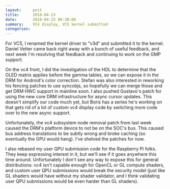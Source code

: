 ```yaml
---
layout:     post
title:      2018-04-23
date:       2018-04-23 00:30:00
summary:    VC4 display, VC5 kernel submitted
categories: 
---
```


For VC5, I renamed the kernel driver to "v3d" and submitted it to the
kernel.  Daniel Vetter came back right away with a bunch of useful
feedback, and next week I'm resolving that feedback and continuing to
work on the GMP support.

On the vc4 front, I did the investigation of the HDL to determine that
the OLED matrix applies before the gamma tables, so we can expose it
in the DRM for Android's color correction.  Stefan was also interested
in reworking his fencing patches to use syncobjs, so hopefully we can
merge those and get DRM HWC support in mainline soon.  I also pushed
Gustavo's patch for using the new core DRM infrastructure for async
cursor updates.  This doesn't simplify our code much yet, but Boris
has a series he's working on that gets rid of a lot of custom vc4
display code by switching more code over to the new async support.

Unfortunately, the vc4 subsystem node removal patch from last week
caused the DRM's platform device to not be on the SOC's bus.  This
caused bus address translations to be subtly wrong and broke caching
(so eventually the GPU would hang).  I've shelved the patches for now.

I also rebased my user QPU submission code for the Raspberry Pi folks.
They keep expressing interest in it, but we'll see if it goes anywhere
this time around.  Unfortunately I don't see any way to expose this
for general distributions: vc4 isn't capable enough for OpenCL or GL
compute shaders, and custom user QPU submissions would break the
security model (just like GL shaders would have without my shader
validator, and I think validating user QPU submissions would be even
harder than GL shaders).
